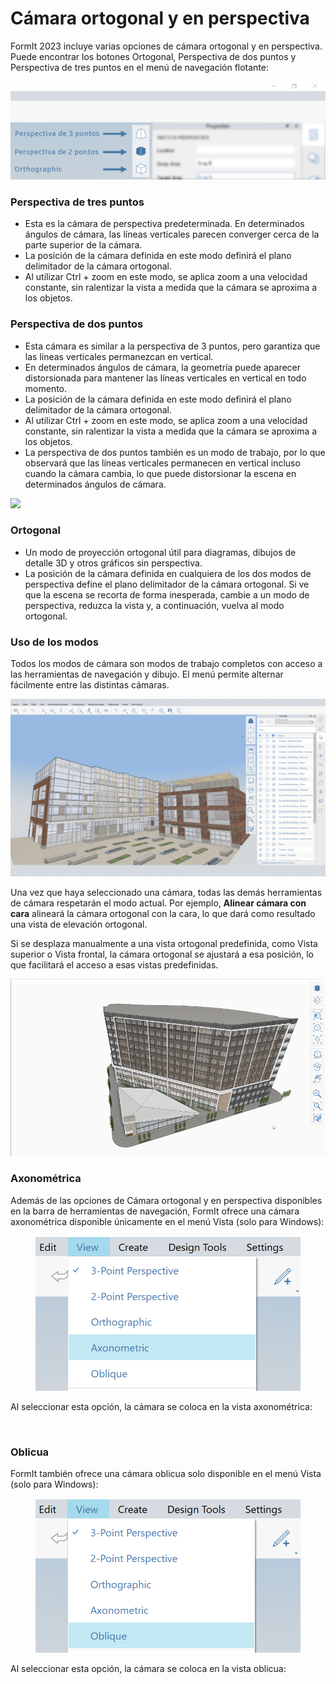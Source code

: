 # Cámara ortogonal y en perspectiva

FormIt 2023 incluye varias opciones de cámara ortogonal y en perspectiva. Puede encontrar los botones Ortogonal, Perspectiva de dos puntos y Perspectiva de tres puntos en el menú de navegación flotante:

![Botones de vista de cámara de perspectiva de tres puntos (superior), perspectiva de dos puntos (medio) y ortogonal (inferior)](../.gitbook/assets/camera-2point-floating-nav-blurred.png)

### Perspectiva de tres puntos

* Esta es la cámara de perspectiva predeterminada. En determinados ángulos de cámara, las líneas verticales parecen converger cerca de la parte superior de la cámara.
* La posición de la cámara definida en este modo definirá el plano delimitador de la cámara ortogonal.
* Al utilizar Ctrl + zoom en este modo, se aplica zoom a una velocidad constante, sin ralentizar la vista a medida que la cámara se aproxima a los objetos.

### Perspectiva de dos puntos

* Esta cámara es similar a la perspectiva de 3 puntos, pero garantiza que las líneas verticales permanezcan en vertical.
* En determinados ángulos de cámara, la geometría puede aparecer distorsionada para mantener las líneas verticales en vertical en todo momento.
* La posición de la cámara definida en este modo definirá el plano delimitador de la cámara ortogonal.
* Al utilizar Ctrl + zoom en este modo, se aplica zoom a una velocidad constante, sin ralentizar la vista a medida que la cámara se aproxima a los objetos.
* La perspectiva de dos puntos también es un modo de trabajo, por lo que observará que las líneas verticales permanecen en vertical incluso cuando la cámara cambia, lo que puede distorsionar la escena en determinados ángulos de cámara.

![](../.gitbook/assets/camera-2point-working-mode.gif)

### Ortogonal

* Un modo de proyección ortogonal útil para diagramas, dibujos de detalle 3D y otros gráficos sin perspectiva.
* La posición de la cámara definida en cualquiera de los dos modos de perspectiva define el plano delimitador de la cámara ortogonal. Si ve que la escena se recorta de forma inesperada, cambie a un modo de perspectiva, reduzca la vista y, a continuación, vuelva al modo ortogonal.

### Uso de los modos

Todos los modos de cámara son modos de trabajo completos con acceso a las herramientas de navegación y dibujo. El menú permite alternar fácilmente entre las distintas cámaras. 

![Cambio entre los tres modos de cámara: perspectiva de tres puntos, perspectiva de dos puntos y ortogonal.](../.gitbook/assets/perspective-gif.gif)

Una vez que haya seleccionado una cámara, todas las demás herramientas de cámara respetarán el modo actual. Por ejemplo, **Alinear cámara con cara** alineará la cámara ortogonal con la cara, lo que dará como resultado una vista de elevación ortogonal.

Si se desplaza manualmente a una vista ortogonal predefinida, como Vista superior o Vista frontal, la cámara ortogonal se ajustará a esa posición, lo que facilitará el acceso a esas vistas predefinidas.

![](../.gitbook/assets/orthoorienttoface.gif)

### Axonométrica

Además de las opciones de Cámara ortogonal y en perspectiva disponibles en la barra de herramientas de navegación, FormIt ofrece una cámara axonométrica disponible únicamente en el menú Vista (solo para Windows):

<figure><img src="../.gitbook/assets/AxonometricMenu (2).png" alt=""><figcaption></figcaption></figure>

Al seleccionar esta opción, la cámara se coloca en la vista axonométrica:

<figure><img src="../.gitbook/assets/Axonometric (2).png" alt=""><figcaption></figcaption></figure>

### Oblicua

FormIt también ofrece una cámara oblicua solo disponible en el menú Vista (solo para Windows):

<figure><img src="../.gitbook/assets/ObliqueMenu.png" alt=""><figcaption></figcaption></figure>

Al seleccionar esta opción, la cámara se coloca en la vista oblicua:

<figure><img src="../.gitbook/assets/Oblique (2).png" alt=""><figcaption></figcaption></figure>
